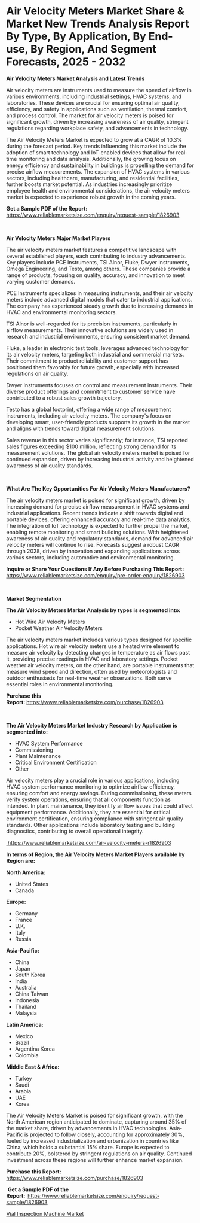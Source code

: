 <p><h1>Air Velocity Meters Market Share & Market New Trends Analysis Report By Type, By Application, By End-use, By Region, And Segment Forecasts, 2025 - 2032</h1></p><p><strong>Air Velocity Meters Market Analysis and Latest Trends</strong></p>
<p><p>Air velocity meters are instruments used to measure the speed of airflow in various environments, including industrial settings, HVAC systems, and laboratories. These devices are crucial for ensuring optimal air quality, efficiency, and safety in applications such as ventilation, thermal comfort, and process control. The market for air velocity meters is poised for significant growth, driven by increasing awareness of air quality, stringent regulations regarding workplace safety, and advancements in technology.</p><p>The Air Velocity Meters Market is expected to grow at a CAGR of 10.3% during the forecast period. Key trends influencing this market include the adoption of smart technology and IoT-enabled devices that allow for real-time monitoring and data analysis. Additionally, the growing focus on energy efficiency and sustainability in buildings is propelling the demand for precise airflow measurements. The expansion of HVAC systems in various sectors, including healthcare, manufacturing, and residential facilities, further boosts market potential. As industries increasingly prioritize employee health and environmental considerations, the air velocity meters market is expected to experience robust growth in the coming years.</p></p>
<p><strong>Get a Sample PDF of the Report:&nbsp;</strong> <a href="https://www.reliablemarketsize.com/enquiry/request-sample/1826903?utm_campaign=2945&utm_medium=2&utm_source=Github&utm_content=ia&utm_term=11042025&utm_id=air-velocity-meters">https://www.reliablemarketsize.com/enquiry/request-sample/1826903</a></p>
<p>&nbsp;</p>
<p><strong>Air Velocity Meters Major Market Players</strong></p>
<p><p>The air velocity meters market features a competitive landscape with several established players, each contributing to industry advancements. Key players include PCE Instruments, TSI Alnor, Fluke, Dwyer Instruments, Omega Engineering, and Testo, among others. These companies provide a range of products, focusing on quality, accuracy, and innovation to meet varying customer demands.</p><p>PCE Instruments specializes in measuring instruments, and their air velocity meters include advanced digital models that cater to industrial applications. The company has experienced steady growth due to increasing demands in HVAC and environmental monitoring sectors. </p><p>TSI Alnor is well-regarded for its precision instruments, particularly in airflow measurements. Their innovative solutions are widely used in research and industrial environments, ensuring consistent market demand.</p><p>Fluke, a leader in electronic test tools, leverages advanced technology for its air velocity meters, targeting both industrial and commercial markets. Their commitment to product reliability and customer support has positioned them favorably for future growth, especially with increased regulations on air quality.</p><p>Dwyer Instruments focuses on control and measurement instruments. Their diverse product offerings and commitment to customer service have contributed to a robust sales growth trajectory.</p><p>Testo has a global footprint, offering a wide range of measurement instruments, including air velocity meters. The company's focus on developing smart, user-friendly products supports its growth in the market and aligns with trends toward digital measurement solutions.</p><p>Sales revenue in this sector varies significantly; for instance, TSI reported sales figures exceeding $100 million, reflecting strong demand for its measurement solutions. The global air velocity meters market is poised for continued expansion, driven by increasing industrial activity and heightened awareness of air quality standards.</p></p>
<p>&nbsp;</p>
<p><strong>What Are The Key Opportunities For Air Velocity Meters Manufacturers?</strong></p>
<p><p>The air velocity meters market is poised for significant growth, driven by increasing demand for precise airflow measurement in HVAC systems and industrial applications. Recent trends indicate a shift towards digital and portable devices, offering enhanced accuracy and real-time data analytics. The integration of IoT technology is expected to further propel the market, enabling remote monitoring and smart building solutions. With heightened awareness of air quality and regulatory standards, demand for advanced air velocity meters will continue to rise. Forecasts suggest a robust CAGR through 2028, driven by innovation and expanding applications across various sectors, including automotive and environmental monitoring.</p></p>
<p><strong>Inquire or Share Your Questions If Any Before Purchasing This Report:</strong> <a href="https://www.reliablemarketsize.com/enquiry/pre-order-enquiry/1826903?utm_campaign=2945&utm_medium=2&utm_source=Github&utm_content=ia&utm_term=11042025&utm_id=air-velocity-meters">https://www.reliablemarketsize.com/enquiry/pre-order-enquiry/1826903</a></p>
<p>&nbsp;</p>
<p><strong>Market Segmentation</strong></p>
<p><strong>The Air Velocity Meters Market Analysis by types is segmented into:</strong></p>
<p><ul><li>Hot Wire Air Velocity Meters</li><li>Pocket Weather Air Velocity Meters</li></ul></p>
<p><p>The air velocity meters market includes various types designed for specific applications. Hot wire air velocity meters use a heated wire element to measure air velocity by detecting changes in temperature as air flows past it, providing precise readings in HVAC and laboratory settings. Pocket weather air velocity meters, on the other hand, are portable instruments that measure wind speed and direction, often used by meteorologists and outdoor enthusiasts for real-time weather observations. Both serve essential roles in environmental monitoring.</p></p>
<p><strong>Purchase this Report:&nbsp;</strong><a href="https://www.reliablemarketsize.com/purchase/1826903?utm_campaign=2945&utm_medium=2&utm_source=Github&utm_content=ia&utm_term=11042025&utm_id=air-velocity-meters">https://www.reliablemarketsize.com/purchase/1826903</a></p>
<p>&nbsp;</p>
<p><strong>The Air Velocity Meters Market Industry Research by Application is segmented into:</strong></p>
<p><ul><li>HVAC System Performance</li><li>Commissioning</li><li>Plant Maintenance</li><li>Critical Environment Certification</li><li>Other</li></ul></p>
<p><p>Air velocity meters play a crucial role in various applications, including HVAC system performance monitoring to optimize airflow efficiency, ensuring comfort and energy savings. During commissioning, these meters verify system operations, ensuring that all components function as intended. In plant maintenance, they identify airflow issues that could affect equipment performance. Additionally, they are essential for critical environment certification, ensuring compliance with stringent air quality standards. Other applications include laboratory testing and building diagnostics, contributing to overall operational integrity.</p></p>
<p><a href="https://www.reliablemarketsize.com/air-velocity-meters-r1826903?utm_campaign=2945&utm_medium=2&utm_source=Github&utm_content=ia&utm_term=11042025&utm_id=air-velocity-meters">&nbsp;https://www.reliablemarketsize.com/air-velocity-meters-r1826903</a></p>
<p><strong>In terms of Region, the Air Velocity Meters Market Players available by Region are:</strong></p>
<p>
    <p> <strong> North America: </strong>
        <ul>
            <li>United States</li>
            <li>Canada</li>
        </ul>
        </p> 
    <p> <strong> Europe: </strong>
        <ul>
            <li>Germany</li>
            <li>France</li>
            <li>U.K.</li>
            <li>Italy</li>
            <li>Russia</li>
        </ul>
        </p> 
    <p> <strong> Asia-Pacific: </strong>
        <ul>
            <li>China</li>
            <li>Japan</li>
            <li>South Korea</li>
            <li>India</li>
            <li>Australia</li>
            <li>China Taiwan</li>
            <li>Indonesia</li>
            <li>Thailand</li>
            <li>Malaysia</li>
        </ul>
        </p> 
    <p> <strong> Latin America: </strong>
        <ul>
            <li>Mexico</li>
            <li>Brazil</li>
            <li>Argentina Korea</li>
            <li>Colombia</li>
        </ul>
        </p> 
    <p> <strong> Middle East & Africa: </strong>
        <ul>
            <li>Turkey</li>
            <li>Saudi</li>
            <li>Arabia</li>
            <li>UAE</li>
            <li>Korea</li>
        </ul>
    </p>
    </p>
<p><p>The Air Velocity Meters Market is poised for significant growth, with the North American region anticipated to dominate, capturing around 35% of the market share, driven by advancements in HVAC technologies. Asia-Pacific is projected to follow closely, accounting for approximately 30%, fueled by increased industrialization and urbanization in countries like China, which holds a substantial 15% share. Europe is expected to contribute 20%, bolstered by stringent regulations on air quality. Continued investment across these regions will further enhance market expansion.</p></p>
<p><strong>Purchase this Report: </strong><a href="https://www.reliablemarketsize.com/purchase/1826903?utm_campaign=2945&utm_medium=2&utm_source=Github&utm_content=ia&utm_term=11042025&utm_id=air-velocity-meters">https://www.reliablemarketsize.com/purchase/1826903</a></p>
<p>&nbsp;<strong>Get a Sample PDF of the Report:&nbsp;&nbsp;</strong><a href="https://www.reliablemarketsize.com/enquiry/request-sample/1826903?utm_campaign=2945&utm_medium=2&utm_source=Github&utm_content=ia&utm_term=11042025&utm_id=air-velocity-meters">https://www.reliablemarketsize.com/enquiry/request-sample/1826903</a></p>
<p><strong></strong></p>
<p><p><a href="https://github.com/biandnikelrs/Market-Research-Report-List-1/blob/main/vial-inspection-machine-market.md?utm_campaign=2945&utm_medium=2&utm_source=Github&utm_content=ia&utm_term=11042025&utm_id=air-velocity-meters">Vial Inspection Machine Market</a></p></p>